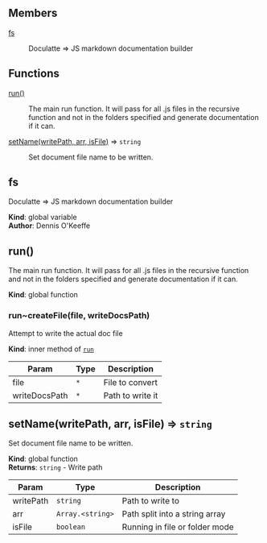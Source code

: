 ## Members

<dl>
<dt><a href="#fs">fs</a></dt>
<dd><p>Doculatte =&gt; JS markdown documentation builder</p>
</dd>
</dl>

## Functions

<dl>
<dt><a href="#run">run()</a></dt>
<dd><p>The main run function. It will pass for all .js files
in the recursive function and not in the folders specified
and generate documentation if it can.</p>
</dd>
<dt><a href="#setName">setName(writePath, arr, isFile)</a> ⇒ <code>string</code></dt>
<dd><p>Set document file name to be written.</p>
</dd>
</dl>

<a name="fs"></a>

## fs
Doculatte => JS markdown documentation builder

**Kind**: global variable  
**Author**: Dennis O'Keeffe  
<a name="run"></a>

## run()
The main run function. It will pass for all .js files
in the recursive function and not in the folders specified
and generate documentation if it can.

**Kind**: global function  
<a name="run..createFile"></a>

### run~createFile(file, writeDocsPath)
Attempt to write the actual doc file

**Kind**: inner method of [<code>run</code>](#run)  

| Param         | Type            | Description      |
| ------------- | --------------- | ---------------- |
| file          | <code>\*</code> | File to convert  |
| writeDocsPath | <code>\*</code> | Path to write it |

<a name="setName"></a>

## setName(writePath, arr, isFile) ⇒ <code>string</code>
Set document file name to be written.

**Kind**: global function  
**Returns**: <code>string</code> - Write path  

| Param     | Type                              | Description                    |
| --------- | --------------------------------- | ------------------------------ |
| writePath | <code>string</code>               | Path to write to               |
| arr       | <code>Array.&lt;string&gt;</code> | Path split into a string array |
| isFile    | <code>boolean</code>              | Running in file or folder mode |

